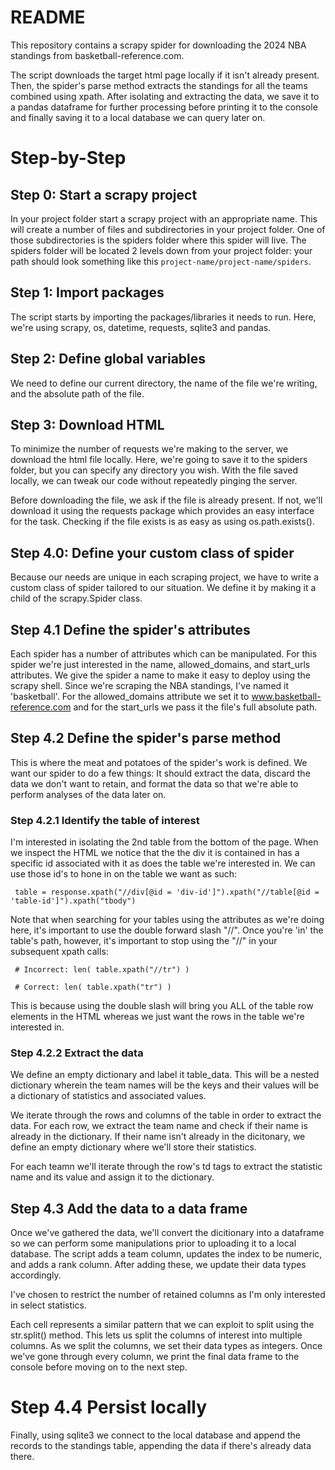 # README

This repository contains a scrapy spider for downloading the 2024 NBA standings from basketball-reference.com.

The script downloads the target html page locally if it isn't already present. Then, the spider's parse method extracts the standings for all the teams combined using xpath. After isolating and extracting the data, we save it to a pandas dataframe for further processing before printing it to the console and finally saving it to a local database we can query later on. 


# Step-by-Step

## Step 0: Start a scrapy project 
In your project folder start a scrapy project with an appropriate name. This will create a number of files and subdirectories in your project folder. One of those subdirectories is the spiders folder where this spider will live. The spiders folder will be located 2 levels down from your project folder: your path should look something like this ```project-name/project-name/spiders```. 

## Step 1: Import packages 
The script starts by importing the packages/libraries it needs to run. Here, we're using scrapy, os, datetime, requests, sqlite3 and pandas. 

## Step 2: Define global variables
We need to define our current directory, the name of the file we're writing, and the absolute path of the file.

## Step 3: Download HTML
To minimize the number of requests we're making to the server, we download the html file locally. Here, we're going to save it to the spiders folder, but you can specify any directory you wish. With the file saved locally, we can tweak our code without repeatedly pinging the server. 

Before downloading the file, we ask if the file is already present. If not, we'll download it using the requests package which provides an easy interface for the task. Checking if the file exists is as easy as using os.path.exists().

## Step 4.0: Define your custom class of spider
Because our needs are unique in each scraping project, we have to write a custom class of spider tailored to our situation. We define it by making it a child of the scrapy.Spider class. 

## Step 4.1 Define the spider's attributes
Each spider has a number of attributes which can be manipulated. For this spider we're just interested in the name, allowed_domains, and start_urls attributes. We give the spider a name to make it easy to deploy using the scrapy shell. Since we're scraping the NBA standings, I've named it 'basketball'. For the allowed_domains attribute we set it to www.basketball-reference.com and for the start_urls we pass it the file's full absolute path. 

## Step 4.2 Define the spider's parse method
This is where the meat and potatoes of the spider's work is defined. We want our spider to do a few things: It should extract the data, discard the data we don't want to retain, and format the data so that we're able to perform analyses of the data later on. 

### Step 4.2.1 Identify the table of interest
I'm interested in isolating the 2nd table from the bottom of the page. When we inspect the HTML we notice that the the div it is contained in has a specific id associated with it as does the table we're interested in. We can use those id's to hone in on the table we want as such:

``` table = response.xpath("//div[@id = 'div-id']").xpath("//table[@id = 'table-id']").xpath("tbody")```

Note that when searching for your tables using the attributes as we're doing here, it's important to use the double forward slash "//". Once you're 'in' the table's path, however, it's important to stop using the "//" in your subsequent xpath calls:

``` # Incorrect: len( table.xpath("//tr") )```

``` # Correct: len( table.xpath("tr") )```

This is because using the double slash will bring you ALL of the table row elements in the HTML whereas we just want the rows in the table we're interested in. 

### Step 4.2.2  Extract the data
We define an empty dictionary and label it table_data. This will be a nested dictionary wherein the team names will be the keys and their values will be a dictionary of statistics and associated values. 

We iterate through the rows and columns of the table in order to extract the data. For each row, we extract the team name and check if their name is already in the dictionary. If their name isn't already in the dicitonary, we define an empty dictionary where we'll store their statistics. 

For each teamn we'll iterate through the row's td tags to extract the statistic name and its value and assign it to the dictionary. 

## Step 4.3 Add the data to a data frame
Once we've gathered the data, we'll convert the dicitionary into a dataframe so we can perform some manipulations prior to uploading it to a local database. The script adds a team column, updates the index to be numeric, and adds a rank column. After adding these, we update their data types accordingly.

I've chosen to restrict the number of retained columns as I'm only interested in select statistics. 

Each cell represents a similar pattern that we can exploit to split using the str.split() method. This lets us split the columns of interest into multiple columns. As we split the columns, we set their data types as integers. Once we've gone through every column, we print the final data frame to the console before moving on to the next step. 


# Step 4.4 Persist locally
Finally, using sqlite3 we connect to the local database and append the records to the standings table, appending the data if there's already data there. 
